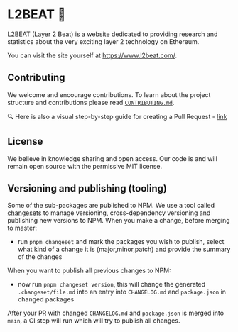 # L2BEAT 💓

L2BEAT (Layer 2 Beat) is a website dedicated to providing research and statistics about the very exciting layer 2 technology on Ethereum.

You can visit the site yourself at https://www.l2beat.com/.

## Contributing

We welcome and encourage contributions. To learn about the project structure and contributions please read [`CONTRIBUTING.md`](https://github.com/l2beat/l2beat/blob/main/CONTRIBUTING.md).

🔍 Here is also a visual step-by-step guide for creating a Pull Request - [link](https://www.notion.so/l2beat/How-to-add-milestones-0e8684a83c3c48ce8bc7b605d9c9a1bf)

## License

We believe in knowledge sharing and open access. Our code is and will remain open source with the permissive MIT license.

## Versioning and publishing (tooling)

Some of the sub-packages are published to NPM. We use a tool called [changesets](https://github.com/changesets/changesets) to manage versioning, cross-dependency versioning and publishing new versions to NPM.  When you make a change, before merging to master:

- run `pnpm changeset` and mark the packages you wish to publish, select what kind of a change it is (major,minor,patch) and provide the summary of the changes

When you want to publish all previous changes to NPM:

- now run `pnpm changeset version`, this will change the generated `.changeset/file.md` into an entry into `CHANGELOG.md` and `package.json` in changed packages

After your PR with changed `CHANGELOG.md` and `package.json` is merged into `main`, a CI step will run which will try to publish all changes.
